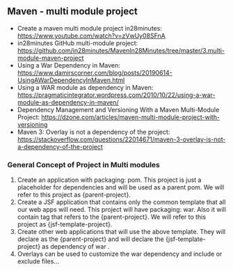 ## Maven - multi module project
- Create a maven multi module project in28minutes: https://www.youtube.com/watch?v=zVwUy08SFnA
- in28minutes GitHub multi-module project: https://github.com/in28minutes/MavenIn28Minutes/tree/master/3.multi-module-maven-project
- Using a War Dependency in Maven: https://www.damirscorner.com/blog/posts/20190614-UsingAWarDependencyInMaven.html
- Using a WAR module as dependency in Maven: https://pragmaticintegrator.wordpress.com/2010/10/22/using-a-war-module-as-dependency-in-maven/
- Dependency Management and Versioning With a Maven Multi-Module Project: https://dzone.com/articles/maven-multi-module-project-with-versioning
- Maven 3: Overlay is not a dependency of the project: https://stackoverflow.com/questions/22014671/maven-3-overlay-is-not-a-dependency-of-the-project

### General Concept of Project in Multi modules  
1. Create an application with packaging: pom. This project is just a placeholder for dependencies and will be used as a parent pom. We will refer to this project as {parent-project}.
2. Create a JSF application that contains only the common template that all our web apps will need. This project will have packaging: war. Also it will contain tag <parent> that refers to the {parent-project}. We will refer to this project as {jsf-template-project}.
3. Create other web applications that will use the above template. They will declare as <parent> the {parent-project} and will declare the {jsf-template-project} as dependency of <type> war </type>. 
4. Overlays can be used to customize the war dependency and include or exclude files...
